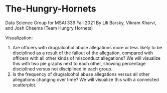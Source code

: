 # The-Hungry-Hornets
Data Science Group for MSAI 339 Fall 2021
By Lili Barsky, Vikram Kharvi, and Josh Cheema (Team
Hungry Hornets)

Visualization:
1. Are officers with drug/alcohol abuse allegations more or less likely to be disciplined as a
result of the fallout of the allegation, compared with officers with all other kinds of
misconduct allegations? We will visualize this with two pie graphs next to each other,
showing percentage disciplined versus not disciplined in each group.
2. Is the frequency of drug/alcohol abuse allegations versus all other allegations changing
over time? We will visualize this with a connected scatterplot.
